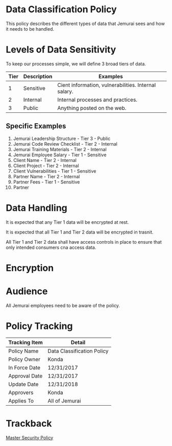 # Data Classification Policy

This policy describes the different types of data that Jemurai sees and how it needs to be handled.

# Levels of Data Sensitivity
To keep our processes simple, we will define 3 broad tiers of data.

| Tier | Description | Examples | 
| -----|-------------|----------|
| 1 | Sensitive | Cient information, vulnerabilities.  Internal salary.  | 
| 2 | Internal | Internal processes and practices. | 
| 3 | Public | Anything posted on the web. |

## Specific Examples

1. Jemurai Leadership Structure - Tier 3 - Public
1. Jemurai Code Review Checklist - Tier 2 - Internal
1. Jemurai Training Materials - Tier 2 - Internal
1. Jemurai Employee Salary - Tier 1 - Sensitive
1. Client Name - Tier 2 - Internal
1. Client Project - Tier 2 - Internal
1. Client Vulnerabilities - Tier 1 - Sensitive
1. Partner Name - Tier 2 - Internal
1. Partner Fees - Tier 1 - Sensitive
1. Partner 

# Data Handling 
It is expected that any Tier 1 data will be encrypted at rest.

It is expected that all Tier 1 and Tier 2 data will be encrypted in trasnit.

All Tier 1 and Tier 2 data shall have access controls in place to ensure that only intended consumers cna access data.

# Encryption 



# Audience

All Jemurai employees need to be aware of the policy.

# Policy Tracking

| Tracking Item   | Detail |
|-----------------|--------|
| Policy Name     | Data Classification Policy |
| Policy Owner    | Konda |
| In Force Date   | 12/31/2017 |
| Approval Date   | 12/31/2017 |
| Update Date     | 12/31/2018 |
| Approvers       | Konda |
| Applies To      | All of Jemurai |

# Trackback
[Master Security Policy](../Master_Security_Policy.md)